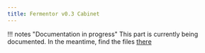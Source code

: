 ```yaml
---
title: Fermentor v0.3 Cabinet
---
```


!!! notes "Documentation in progress"
    This part is currently being documented. In the meantime, find the files [there](https://github.com/domingoclub/domingo-fermentor)